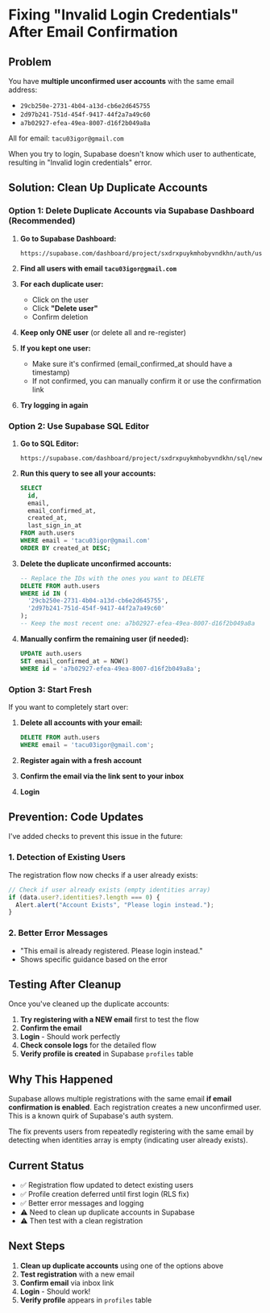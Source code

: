 # Fixing "Invalid Login Credentials" After Email Confirmation

## Problem

You have **multiple unconfirmed user accounts** with the same email address:
- `29cb250e-2731-4b04-a13d-cb6e2d645755`
- `2d97b241-751d-454f-9417-44f2a7a49c60`
- `a7b02927-efea-49ea-8007-d16f2b049a8a`

All for email: `tacu03igor@gmail.com`

When you try to login, Supabase doesn't know which user to authenticate, resulting in "Invalid login credentials" error.

## Solution: Clean Up Duplicate Accounts

### Option 1: Delete Duplicate Accounts via Supabase Dashboard (Recommended)

1. **Go to Supabase Dashboard:**
   ```
   https://supabase.com/dashboard/project/sxdrxpuykmhobyvndkhn/auth/users
   ```

2. **Find all users with email `tacu03igor@gmail.com`**

3. **For each duplicate user:**
   - Click on the user
   - Click **"Delete user"**
   - Confirm deletion

4. **Keep only ONE user** (or delete all and re-register)

5. **If you kept one user:**
   - Make sure it's confirmed (email_confirmed_at should have a timestamp)
   - If not confirmed, you can manually confirm it or use the confirmation link

6. **Try logging in again**

### Option 2: Use Supabase SQL Editor

1. **Go to SQL Editor:**
   ```
   https://supabase.com/dashboard/project/sxdrxpuykmhobyvndkhn/sql/new
   ```

2. **Run this query to see all your accounts:**
   ```sql
   SELECT 
     id, 
     email, 
     email_confirmed_at,
     created_at,
     last_sign_in_at
   FROM auth.users 
   WHERE email = 'tacu03igor@gmail.com'
   ORDER BY created_at DESC;
   ```

3. **Delete the duplicate unconfirmed accounts:**
   ```sql
   -- Replace the IDs with the ones you want to DELETE
   DELETE FROM auth.users 
   WHERE id IN (
     '29cb250e-2731-4b04-a13d-cb6e2d645755',
     '2d97b241-751d-454f-9417-44f2a7a49c60'
   );
   -- Keep the most recent one: a7b02927-efea-49ea-8007-d16f2b049a8a
   ```

4. **Manually confirm the remaining user (if needed):**
   ```sql
   UPDATE auth.users 
   SET email_confirmed_at = NOW()
   WHERE id = 'a7b02927-efea-49ea-8007-d16f2b049a8a';
   ```

### Option 3: Start Fresh

If you want to completely start over:

1. **Delete all accounts with your email:**
   ```sql
   DELETE FROM auth.users 
   WHERE email = 'tacu03igor@gmail.com';
   ```

2. **Register again with a fresh account**

3. **Confirm the email via the link sent to your inbox**

4. **Login**

## Prevention: Code Updates

I've added checks to prevent this issue in the future:

### 1. Detection of Existing Users
The registration flow now checks if a user already exists:
```typescript
// Check if user already exists (empty identities array)
if (data.user?.identities?.length === 0) {
  Alert.alert("Account Exists", "Please login instead.");
}
```

### 2. Better Error Messages
- "This email is already registered. Please login instead."
- Shows specific guidance based on the error

## Testing After Cleanup

Once you've cleaned up the duplicate accounts:

1. **Try registering with a NEW email** first to test the flow
2. **Confirm the email**
3. **Login** - Should work perfectly
4. **Check console logs** for the detailed flow
5. **Verify profile is created** in Supabase `profiles` table

## Why This Happened

Supabase allows multiple registrations with the same email **if email confirmation is enabled**. Each registration creates a new unconfirmed user. This is a known quirk of Supabase's auth system.

The fix prevents users from repeatedly registering with the same email by detecting when identities array is empty (indicating user already exists).

## Current Status

- ✅ Registration flow updated to detect existing users
- ✅ Profile creation deferred until first login (RLS fix)
- ✅ Better error messages and logging
- ⚠️  Need to clean up duplicate accounts in Supabase
- ⚠️  Then test with a clean registration

## Next Steps

1. **Clean up duplicate accounts** using one of the options above
2. **Test registration** with a new email
3. **Confirm email** via inbox link  
4. **Login** - Should work!
5. **Verify profile** appears in `profiles` table
